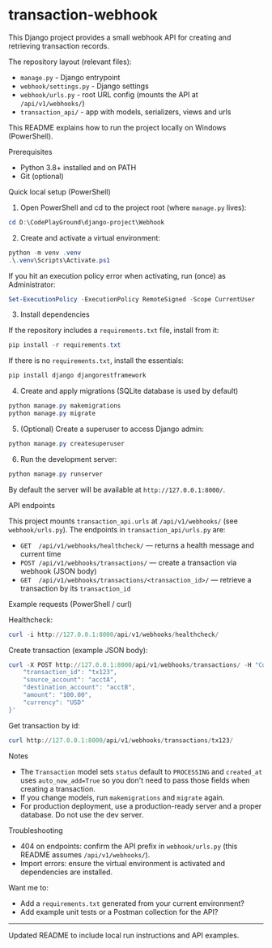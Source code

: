 # transaction-webhook

This Django project provides a small webhook API for creating and retrieving transaction records.

The repository layout (relevant files):

- `manage.py` - Django entrypoint
- `webhook/settings.py` - Django settings
- `webhook/urls.py` - root URL config (mounts the API at `/api/v1/webhooks/`)
- `transaction_api/` - app with models, serializers, views and urls

This README explains how to run the project locally on Windows (PowerShell).

Prerequisites
- Python 3.8+ installed and on PATH
- Git (optional)

Quick local setup (PowerShell)

1. Open PowerShell and cd to the project root (where `manage.py` lives):

```powershell
cd D:\CodePlayGround\django-project\Webhook
```

2. Create and activate a virtual environment:

```powershell
python -m venv .venv
.\.venv\Scripts\Activate.ps1
```

If you hit an execution policy error when activating, run (once) as Administrator:

```powershell
Set-ExecutionPolicy -ExecutionPolicy RemoteSigned -Scope CurrentUser
```

3. Install dependencies

If the repository includes a `requirements.txt` file, install from it:

```powershell
pip install -r requirements.txt
```

If there is no `requirements.txt`, install the essentials:

```powershell
pip install django djangorestframework
```

4. Create and apply migrations (SQLite database is used by default)

```powershell
python manage.py makemigrations
python manage.py migrate
```

5. (Optional) Create a superuser to access Django admin:

```powershell
python manage.py createsuperuser
```

6. Run the development server:

```powershell
python manage.py runserver
```

By default the server will be available at `http://127.0.0.1:8000/`.

API endpoints

This project mounts `transaction_api.urls` at `/api/v1/webhooks/` (see `webhook/urls.py`). The endpoints in `transaction_api/urls.py` are:

- `GET  /api/v1/webhooks/healthcheck/` — returns a health message and current time
- `POST /api/v1/webhooks/transactions/` — create a transaction via webhook (JSON body)
- `GET  /api/v1/webhooks/transactions/<transaction_id>/` — retrieve a transaction by its `transaction_id`

Example requests (PowerShell / curl)

Healthcheck:
```powershell
curl -i http://127.0.0.1:8000/api/v1/webhooks/healthcheck/
```

Create transaction (example JSON body):
```powershell
curl -X POST http://127.0.0.1:8000/api/v1/webhooks/transactions/ -H "Content-Type: application/json" -d '{
	"transaction_id": "tx123",
	"source_account": "acctA",
	"destination_account": "acctB",
	"amount": "100.00",
	"currency": "USD"
}'
```

Get transaction by id:
```powershell
curl http://127.0.0.1:8000/api/v1/webhooks/transactions/tx123/
```

Notes
- The `Transaction` model sets `status` default to `PROCESSING` and `created_at` uses `auto_now_add=True` so you don't need to pass those fields when creating a transaction.
- If you change models, run `makemigrations` and `migrate` again.
- For production deployment, use a production-ready server and a proper database. Do not use the dev server.

Troubleshooting
- 404 on endpoints: confirm the API prefix in `webhook/urls.py` (this README assumes `/api/v1/webhooks/`).
- Import errors: ensure the virtual environment is activated and dependencies are installed.

Want me to:
- Add a `requirements.txt` generated from your current environment?
- Add example unit tests or a Postman collection for the API?

---
Updated README to include local run instructions and API examples.

